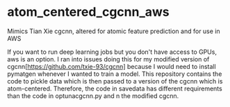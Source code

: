 # atom_centered_cgcnn_aws
Mimics Tian Xie cgcnn, altered for atomic feature prediction and for use in AWS

If you want to run deep learning jobs but you don't have access to GPUs, aws is an option. I ran into issues doing this for my modified version of cgcnn[https://github.com/txie-93/cgcnn] because I would need to install pymatgen whenever I wanted to train a model. This repository contains the code to pickle data which is then passed to a version of the cgcnn which is atom-centered. Therefore, the code in savedata has different requirements than the code in optunacgcnn.py and n the modified cgcnn. 
